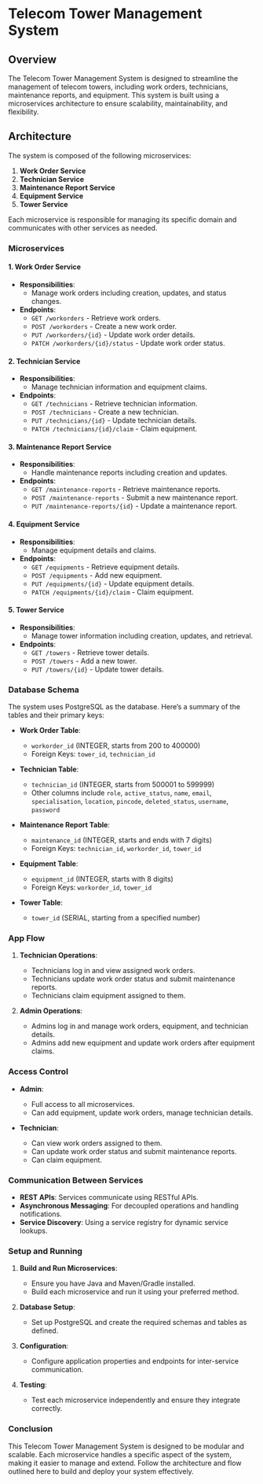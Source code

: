 # Telecom Tower Management System

## Overview

The Telecom Tower Management System is designed to streamline the management of telecom towers, including work orders, technicians, maintenance reports, and equipment. This system is built using a microservices architecture to ensure scalability, maintainability, and flexibility.

## Architecture

The system is composed of the following microservices:

1. **Work Order Service**
2. **Technician Service**
3. **Maintenance Report Service**
4. **Equipment Service**
5. **Tower Service**

Each microservice is responsible for managing its specific domain and communicates with other services as needed.

### Microservices

#### 1. Work Order Service

- **Responsibilities**:
  - Manage work orders including creation, updates, and status changes.
- **Endpoints**:
  - `GET /workorders` - Retrieve work orders.
  - `POST /workorders` - Create a new work order.
  - `PUT /workorders/{id}` - Update work order details.
  - `PATCH /workorders/{id}/status` - Update work order status.

#### 2. Technician Service

- **Responsibilities**:
  - Manage technician information and equipment claims.
- **Endpoints**:
  - `GET /technicians` - Retrieve technician information.
  - `POST /technicians` - Create a new technician.
  - `PUT /technicians/{id}` - Update technician details.
  - `PATCH /technicians/{id}/claim` - Claim equipment.

#### 3. Maintenance Report Service

- **Responsibilities**:
  - Handle maintenance reports including creation and updates.
- **Endpoints**:
  - `GET /maintenance-reports` - Retrieve maintenance reports.
  - `POST /maintenance-reports` - Submit a new maintenance report.
  - `PUT /maintenance-reports/{id}` - Update a maintenance report.

#### 4. Equipment Service

- **Responsibilities**:
  - Manage equipment details and claims.
- **Endpoints**:
  - `GET /equipments` - Retrieve equipment details.
  - `POST /equipments` - Add new equipment.
  - `PUT /equipments/{id}` - Update equipment details.
  - `PATCH /equipments/{id}/claim` - Claim equipment.

#### 5. Tower Service

- **Responsibilities**:
  - Manage tower information including creation, updates, and retrieval.
- **Endpoints**:
  - `GET /towers` - Retrieve tower details.
  - `POST /towers` - Add a new tower.
  - `PUT /towers/{id}` - Update tower details.

### Database Schema

The system uses PostgreSQL as the database. Here’s a summary of the tables and their primary keys:

- **Work Order Table**:
  - `workorder_id` (INTEGER, starts from 200 to 400000)
  - Foreign Keys: `tower_id`, `technician_id`
  
- **Technician Table**:
  - `technician_id` (INTEGER, starts from 500001 to 599999)
  - Other columns include `role`, `active_status`, `name`, `email`, `specialisation`, `location`, `pincode`, `deleted_status`, `username`, `password`

- **Maintenance Report Table**:
  - `maintenance_id` (INTEGER, starts and ends with 7 digits)
  - Foreign Keys: `technician_id`, `workorder_id`, `tower_id`

- **Equipment Table**:
  - `equipment_id` (INTEGER, starts with 8 digits)
  - Foreign Keys: `workorder_id`, `tower_id`

- **Tower Table**:
  - `tower_id` (SERIAL, starting from a specified number)

### App Flow

1. **Technician Operations**:
   - Technicians log in and view assigned work orders.
   - Technicians update work order status and submit maintenance reports.
   - Technicians claim equipment assigned to them.

2. **Admin Operations**:
   - Admins log in and manage work orders, equipment, and technician details.
   - Admins add new equipment and update work orders after equipment claims.

### Access Control

- **Admin**:
  - Full access to all microservices.
  - Can add equipment, update work orders, manage technician details.

- **Technician**:
  - Can view work orders assigned to them.
  - Can update work order status and submit maintenance reports.
  - Can claim equipment.

### Communication Between Services

- **REST APIs**: Services communicate using RESTful APIs.
- **Asynchronous Messaging**: For decoupled operations and handling notifications.
- **Service Discovery**: Using a service registry for dynamic service lookups.

### Setup and Running

1. **Build and Run Microservices**:
   - Ensure you have Java and Maven/Gradle installed.
   - Build each microservice and run it using your preferred method.

2. **Database Setup**:
   - Set up PostgreSQL and create the required schemas and tables as defined.

3. **Configuration**:
   - Configure application properties and endpoints for inter-service communication.

4. **Testing**:
   - Test each microservice independently and ensure they integrate correctly.

### Conclusion

This Telecom Tower Management System is designed to be modular and scalable. Each microservice handles a specific aspect of the system, making it easier to manage and extend. Follow the architecture and flow outlined here to build and deploy your system effectively.

